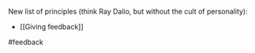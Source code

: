 New list of principles (think Ray Dalio, but without the cult of personality):

- [[Giving feedback]]

<!-- Keywords -->
#feedback
<!-- /Keywords -->
